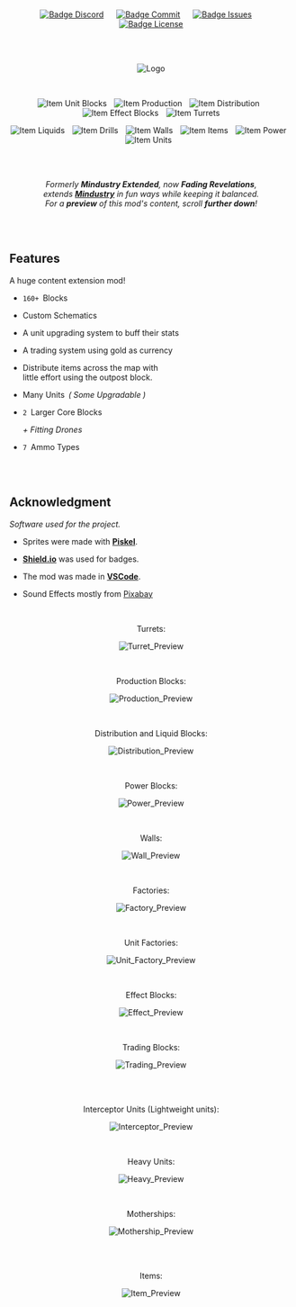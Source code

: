 
<div align = center>

<br>

[![Badge Discord]][Discord]    
[![Badge Commit]][Commits]    
[![Badge Issues]][Issues]    
[![Badge License]][License]

<br>
<br>

![Logo]

<br>

![Item Unit Blocks]  
![Item Production]  
![Item Distribution]  
![Item Effect Blocks]  
![Item Turrets]

![Item Liquids]  
![Item Drills]  
![Item Walls]  
![Item Items]  
![Item Power]  
![Item Units]  

<br>
<br>

*Formerly **Mindustry Extended**, now **Fading Revelations**, <br>
extends **[Mindustry]** in fun ways while keeping it balanced. <br>
    For a **preview** of this mod's content, scroll **further down**!*

<br>
<br>

</div>

## Features

A huge content extension mod!

-   `160+`  Blocks

-   Custom Schematics

-   A unit upgrading system to buff their stats

-   A trading system using gold as currency

-   Distribute items across the map with <br>
    little effort using the outpost block.

-   Many Units  *( Some Upgradable )*

-   `2`  Larger Core Blocks

    *+ Fitting Drones*

-   `7`  Ammo Types


<br>
<br>

## Acknowledgment

*Software used for the project.*

-   Sprites were made with **[Piskel]**.

-   **[Shield.io]** was used for badges.

-   The mod was made in **[VSCode]**.

-   Sound Effects mostly from <a href="https://pixabay.com/?utm_source=link-attribution&amp;utm_medium=referral&amp;utm_campaign=music&amp;utm_content=5981">Pixabay</a>

<br>

<div align = center>

Turrets:

![Turret_Preview]

<br>

Production Blocks:

![Production_Preview]

<br>

Distribution and Liquid Blocks:

![Distribution_Preview]

<br>

Power Blocks:

![Power_Preview]

<br>

Walls:

![Wall_Preview]

<br>

Factories:

![Factory_Preview]

<br>

Unit Factories:

![Unit_Factory_Preview]

<br>

Effect Blocks:

![Effect_Preview]

<br>

Trading Blocks:

![Trading_Preview]

<br>
<br>

Interceptor Units (Lightweight units): 

![Interceptor_Preview]

<br>

Heavy Units: 

![Heavy_Preview]

<br>

Motherships:

![Mothership_Preview]

<br>
<br>

Items: 

![Item_Preview]

<!----------------------------------------------------------------------------->

[Mindustry]: https://github.com/Anuken/Mindustry
[Shield.io]: https://shields.io
[Discord]: https://discord.gg/YB3ky9tJR4
[Commits]: https://github.com/Fresh791/Fading-Revelations/commits/main
[Issues]: https://github.com/Fresh791/Fading-Revelations/issues
[VSCode]: https://code.visualstudio.com/
[Piskel]: https://www.piskelapp.com/

[License]: LICENSE
[Logo]: github/Banner.png
[Turret_Preview]: github/turret_preview.png
[Production_Preview]: github/production_preview.png
[Distribution_Preview]: github/distribution_preview.png
[Power_Preview]: github/power_preview.png
[Wall_Preview]: github/wall_preview.png
[Factory_Preview]: github/factory_preview.png
[Unit_Factory_Preview]: github/unit_factory_preview.png
[Effect_Preview]: github/effect_preview.png
[Trading_Preview]: github/trading_preview.png


[Interceptor_Preview]: github/interceptor_preview.png
[Heavy_Preview]: github/heavy_preview.png
[Mothership_Preview]: github/mothership_preview.png

[Item_Preview]: github/item_preview.png

<!----------------------------------[ Badges ]--------------------------------->

[Badge License]: https://img.shields.io/badge/License-GPL_3-0369a3.svg?style=for-the-badge&labelColor=blue&logoColor=white&logo=GNU
[Badge Discord]: https://img.shields.io/discord/815981543624933396?labelColor=5865F2&label=Discord&logoColor=white&logo=Discord&style=for-the-badge&color=4852bf
[Badge Commit]: https://img.shields.io/github/last-commit/Fresh791/Fading-Revelations?labelColor=F64935&label=Commit&logoColor=white&logo=GitExtensions&style=for-the-badge&color=cb3c2c
[Badge Issues]: https://img.shields.io/github/issues/Fresh791/Fading-Revelations?labelColor=ED1965&label=Issues&logoColor=white&logo=Pinboard&style=for-the-badge&color=bb124e


[Item Unit Blocks]: https://img.shields.io/badge/dynamic/yaml?query=%24.unit_blocks&url=https%3A%2F%2Fraw.githubusercontent.com%2FFresh791%2FFading-Revelations%2Fmain%2F.github%2FStatistics.yaml&label=Unit%20Blocks&style=flat-square&labelColor=ffd37f&color=d3816b
[Item Production]: https://img.shields.io/badge/dynamic/yaml?query=%24.production&url=https%3A%2F%2Fraw.githubusercontent.com%2FFresh791%2FFading-Revelations%2Fmain%2F.github%2FStatistics.yaml&label=Crafters&style=flat-square&labelColor=ffd37f&color=d3816b
[Item Distribution]: https://img.shields.io/badge/dynamic/yaml?query=%24.distribution&url=https%3A%2F%2Fraw.githubusercontent.com%2FFresh791%2FFading-Revelations%2Fmain%2F.github%2FStatistics.yaml&label=Distribution&style=flat-square&labelColor=ffd37f&color=d3816b
[Item Effect Blocks]: https://img.shields.io/badge/dynamic/yaml?query=%24.effects&url=https%3A%2F%2Fraw.githubusercontent.com%2FFresh791%2FFading-Revelations%2Fmain%2F.github%2FStatistics.yaml&label=Effect%20Blocks&style=flat-square&labelColor=ffd37f&color=d3816b
[Item Liquids]: https://img.shields.io/badge/dynamic/yaml?query=%24.liquids&url=https%3A%2F%2Fraw.githubusercontent.com%2FFresh791%2FFading-Revelations%2Fmain%2F.github%2FStatistics.yaml&label=Liquids&style=flat-square&labelColor=ffd37f&color=d3816b
[Item Turrets]: https://img.shields.io/badge/dynamic/yaml?query=%24.turrets&url=https%3A%2F%2Fraw.githubusercontent.com%2FFresh791%2FFading-Revelations%2Fmain%2F.github%2FStatistics.yaml&label=Turrets&style=flat-square&labelColor=ffd37f&color=d3816b
[Item Drills]: https://img.shields.io/badge/dynamic/yaml?query=%24.drills&url=https%3A%2F%2Fraw.githubusercontent.com%2FFresh791%2FFading-Revelations%2Fmain%2F.github%2FStatistics.yaml&label=Production&style=flat-square&labelColor=ffd37f&color=d3816b
[Item Walls]: https://img.shields.io/badge/dynamic/yaml?query=%24.walls&url=https%3A%2F%2Fraw.githubusercontent.com%2FFresh791%2FFading-Revelations%2Fmain%2F.github%2FStatistics.yaml&label=Walls&style=flat-square&labelColor=ffd37f&color=d3816b
[Item Items]: https://img.shields.io/badge/dynamic/yaml?query=%24.items&url=https%3A%2F%2Fraw.githubusercontent.com%2FFresh791%2FFading-Revelations%2Fmain%2F.github%2FStatistics.yaml&label=Items&style=flat-square&labelColor=ffd37f&color=d3816b
[Item Power]: https://img.shields.io/badge/dynamic/yaml?query=%24.power&url=https%3A%2F%2Fraw.githubusercontent.com%2FFresh791%2FFading-Revelations%2Fmain%2F.github%2FStatistics.yaml&label=Power&style=flat-square&labelColor=ffd37f&color=d3816b
[Item Units]: https://img.shields.io/badge/dynamic/yaml?query=%24.units&url=https%3A%2F%2Fraw.githubusercontent.com%2FFresh791%2FFading-Revelations%2Fmain%2F.github%2FStatistics.yaml&label=Units&style=flat-square&labelColor=ffd37f&color=d3816b
[Item Zones]: https://img.shields.io/badge/dynamic/yaml?query=%24.zones&url=https%3A%2F%2Fraw.githubusercontent.com%2FFresh791%2FFading-Revelations%2Fmain%2F.github%2FStatistics.yaml&label=Zones&style=flat-square&labelColor=ffd37f&color=d3816b


<!---------------------------------[ Buttons ]--------------------------------->
